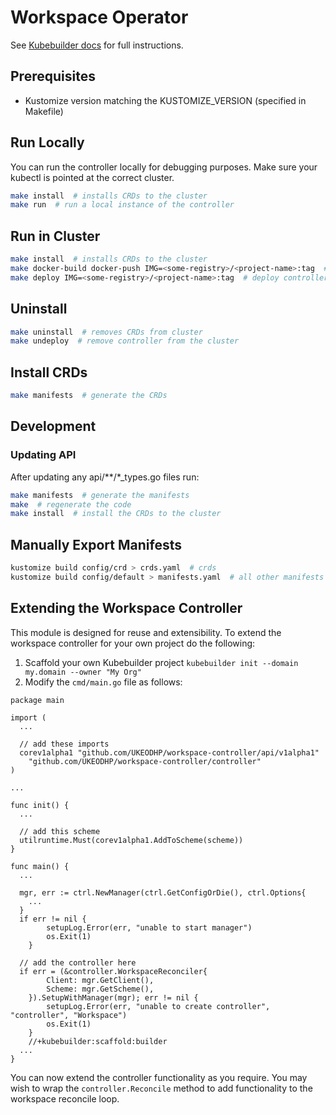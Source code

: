 # Workspace Operator

See [Kubebuilder docs](https://book.kubebuilder.io/quick-start.html) for full instructions.

## Prerequisites

- Kustomize version matching the KUSTOMIZE_VERSION (specified in Makefile)

## Run Locally

You can run the controller locally for debugging purposes. Make sure your kubectl is pointed at the correct cluster.

```bash
make install  # installs CRDs to the cluster
make run  # run a local instance of the controller
```

## Run in Cluster

```bash
make install  # installs CRDs to the cluster
make docker-build docker-push IMG=<some-registry>/<project-name>:tag  # build controller
make deploy IMG=<some-registry>/<project-name>:tag  # deploy controller to cluster
```

## Uninstall

```bash
make uninstall  # removes CRDs from cluster
make undeploy  # remove controller from the cluster
```

## Install CRDs

```bash
make manifests  # generate the CRDs
```

## Development

### Updating API

After updating any api/**/*_types.go files run:

```bash
make manifests  # generate the manifests
make  # regenerate the code
make install  # install the CRDs to the cluster
```

## Manually Export Manifests

```bash
kustomize build config/crd > crds.yaml  # crds
kustomize build config/default > manifests.yaml  # all other manifests
```

## Extending the Workspace Controller

This module is designed for reuse and extensibility. To extend the workspace controller for your own project do the following:

1. Scaffold your own Kubebuilder project `kubebuilder init --domain my.domain --owner "My Org"`
2. Modify the `cmd/main.go` file as follows:

```golang
package main

import (
  ...

  // add these imports
  corev1alpha1 "github.com/UKEODHP/workspace-controller/api/v1alpha1"
	"github.com/UKEODHP/workspace-controller/controller"
)

...

func init() {
  ...

  // add this scheme
  utilruntime.Must(corev1alpha1.AddToScheme(scheme))
}

func main() {
  ...

  mgr, err := ctrl.NewManager(ctrl.GetConfigOrDie(), ctrl.Options{
    ...
  }
  if err != nil {
		setupLog.Error(err, "unable to start manager")
		os.Exit(1)
	}

  // add the controller here
  if err = (&controller.WorkspaceReconciler{
		Client: mgr.GetClient(),
		Scheme: mgr.GetScheme(),
	}).SetupWithManager(mgr); err != nil {
		setupLog.Error(err, "unable to create controller", "controller", "Workspace")
		os.Exit(1)
	}
	//+kubebuilder:scaffold:builder
  ...
}
```

You can now extend the controller functionality as you require. You may wish to wrap the `controller.Reconcile` method to add functionality to the workspace reconcile loop.
